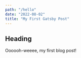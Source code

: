 ```yaml
---
path: "/hello"
date: "2022-08-02"
title: "My First Gatsby Post"
---
```


## Heading

Oooooh-weeee, my first blog post!